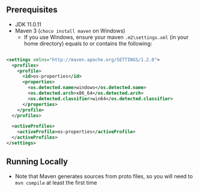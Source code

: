 ## Prerequisites

- JDK 11.0.11
- Maven 3 (`choco install maven` on Windows)
  - If you use Windows, ensure your maven `.m2\settings.xml` (in your home directory) equals to or contains the
    following:

```xml

<settings xmlns="http://maven.apache.org/SETTINGS/1.2.0">
  <profiles>
    <profile>
      <id>os-properties</id>
      <properties>
        <os.detected.name>windows</os.detected.name>
        <os.detected.arch>x86_64</os.detected.arch>
        <os.detected.classifier>win64</os.detected.classifier>
      </properties>
    </profile>
  </profiles>

  <activeProfiles>
    <activeProfile>os-properties</activeProfile>
  </activeProfiles>
</settings>
```

## Running Locally

- Note that Maven generates sources from proto files, so you will need to `mvn compile` at least the first time 